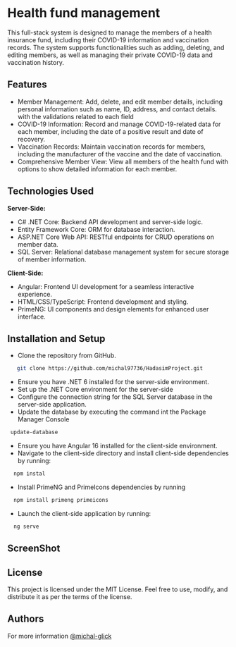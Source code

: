# Health fund management
This full-stack system is designed to manage the members of a health insurance fund, including their COVID-19 information and vaccination records.
The system supports functionalities such as adding, deleting, and editing members, as well as managing their private COVID-19 data and vaccination history.

## Features
- Member Management: Add, delete, and edit member details, including personal information such as name, ID, address, and contact details.
  with the validations related to each field
- COVID-19 Information: Record and manage COVID-19-related data for each member, including the date of a positive result and date of recovery.
- Vaccination Records: Maintain vaccination records for members, including the manufacturer of the vaccine and the date of vaccination.
- Comprehensive Member View: View all members of the health fund with options to show detailed information for each member.
## Technologies Used

**Server-Side:**
- C# .NET Core: Backend API development and server-side logic.
- Entity Framework Core: ORM for database interaction.
- ASP.NET Core Web API: RESTful endpoints for CRUD operations on member data.
- SQL Server: Relational database management system for secure storage of member information.
  
**Client-Side:**
- Angular: Frontend UI development for a seamless interactive experience.
- HTML/CSS/TypeScript: Frontend development and styling.
- PrimeNG: UI components and design elements for enhanced user interface.
## Installation and Setup
- Clone the repository from GitHub.
```bash
   git clone https://github.com/michal97736/HadasimProject.git
```
- Ensure you have .NET 6 installed for the server-side environment.
- Set up the .NET Core environment for the server-side
- Configure the connection string for the SQL Server database in the server-side application.
- Update the database by executing the command int the Package Manager Console
```bash
 update-database
```
- Ensure you have Angular 16 installed for the client-side environment.
- Navigate to the client-side directory and install client-side dependencies by running:
```bash
  npm instal
```
- Install PrimeNG and PrimeIcons dependencies by running
```bash
  npm install primeng primeicons
```
- Launch the client-side application by running:
```bash
  ng serve 
```
## ScreenShot

## License
This project is licensed under the MIT License. Feel free to use, modify, and distribute it as per the terms of the license.

## Authors
For more information [@michal-glick](https://github.com/michal97736)
